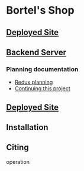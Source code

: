 # Bortel's Shop 

## [Deployed Site](https://www.bortel-shop.com)
## [Backend Server](https://github.com/Chris-Bortel-401-advanced-javascript/auth-server-access-control)

### Planning documentation
- [Redux planning](./reduxPlanning.md)
- [Continuing this project](./TODOs.md)

<!-- ```
Technologies used

Description of the project

Add updated deployed site, make this a personalized url
``` -->
## [Deployed Site](https://6042dce319fc730007ca541e--romantic-morse-5b215b.netlify.app/)

## Installation

## Citing
operation 
